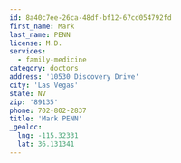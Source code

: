 ```yaml
---
id: 8a40c7ee-26ca-48df-bf12-67cd054792fd
first_name: Mark
last_name: PENN
license: M.D.
services:
  - family-medicine
category: doctors
address: '10530 Discovery Drive'
city: 'Las Vegas'
state: NV
zip: '89135'
phone: 702-802-2837
title: 'Mark PENN'
_geoloc:
  lng: -115.32331
  lat: 36.131341
---
```


